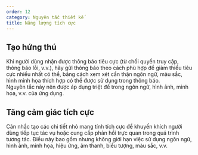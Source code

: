 ```yaml
---
order: 12
category: Nguyên tắc thiết kế
title: Năng lượng tích cực
---
```


## Tạo hứng thú
Khi người dùng nhận được thông báo tiêu cực (từ chối quyền truy cập, thông báo lỗi, v.v.), hãy gửi thông báo theo cách phù hợp để giảm thiểu tiêu cực nhiều nhất có thể, bằng cách xem xét cẩn thận ngôn ngữ, màu sắc, hình minh họa thích hợp có thể được sử dụng trong thông báo.
</br>
Nguyên tắc này nên được áp dụng triệt để trong ngôn ngữ, hình ảnh, minh họa, v.v. của ứng dụng.

## Tăng cảm giác tích cực
Cân nhắc tạo các chi tiết nhỏ mang tính tích cực để khuyến khích người dùng tiếp tục tác vụ hoặc cung cấp phản hồi trực quan trong quá trình tương tác. Điều này bao gồm nhưng không giới hạn việc sử dụng ngôn ngữ, hình ảnh, minh họa, hiệu ứng, âm thanh, biểu tượng, màu sắc, v.v.